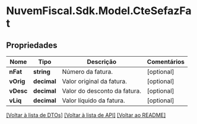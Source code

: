 # NuvemFiscal.Sdk.Model.CteSefazFat

## Propriedades

Nome | Tipo | Descrição | Comentários
------------ | ------------- | ------------- | -------------
**nFat** | **string** | Número da fatura. | [optional] 
**vOrig** | **decimal** | Valor original da fatura. | [optional] 
**vDesc** | **decimal** | Valor do desconto da fatura. | [optional] 
**vLiq** | **decimal** | Valor líquido da fatura. | [optional] 

[[Voltar à lista de DTOs]](../README.md#documentation-for-models) [[Voltar à lista de API]](../README.md#documentation-for-api-endpoints) [[Voltar ao README]](../README.md)

